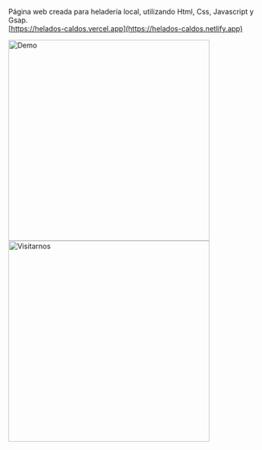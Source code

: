 Página web creada para heladería local, utilizando Html, Css, Javascript y Gsap.<br>
[https://helados-caldos.vercel.app](https://helados-caldos.netlify.app)

<img src="src/img/demo.png" alt="Demo" width="400"/>
<img src="src/img/visitarnos.png" alt="Visitarnos" width="400"/>

 
